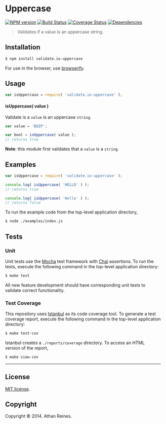 Uppercase
===
[![NPM version][npm-image]][npm-url] [![Build Status][travis-image]][travis-url] [![Coverage Status][coveralls-image]][coveralls-url] [![Dependencies][dependencies-image]][dependencies-url]

> Validates if a value is an uppercase string.


## Installation

``` bash
$ npm install validate.io-uppercase
```

For use in the browser, use [browserify](https://github.com/substack/node-browserify).


## Usage

``` javascript
var isUppercase = require( 'validate.io-uppercase' );
```

#### isUppercase( value )

Validate is a `value` is an uppercase `string`.

``` javascript
var value = 'BEEP';

var bool = isUppercase( value );
// returns true
```

__Note__: this module first validates that a `value` is a `string`. 


## Examples

``` javascript
var isUppercase = require( 'validate.io-uppercase' );

console.log( isUppercase( 'HELLO' ) );
// returns true

console.log( isUppercase( 'Hello' ) );
// returns false
```

To run the example code from the top-level application directory,

``` bash
$ node ./examples/index.js
```


## Tests

### Unit

Unit tests use the [Mocha](http://mochajs.org) test framework with [Chai](http://chaijs.com) assertions. To run the tests, execute the following command in the top-level application directory:

``` bash
$ make test
```

All new feature development should have corresponding unit tests to validate correct functionality.


### Test Coverage

This repository uses [Istanbul](https://github.com/gotwarlost/istanbul) as its code coverage tool. To generate a test coverage report, execute the following command in the top-level application directory:

``` bash
$ make test-cov
```

Istanbul creates a `./reports/coverage` directory. To access an HTML version of the report,

``` bash
$ make view-cov
```


---
## License

[MIT license](http://opensource.org/licenses/MIT). 


## Copyright

Copyright &copy; 2014. Athan Reines.


[npm-image]: http://img.shields.io/npm/v/validate.io-uppercase.svg
[npm-url]: https://npmjs.org/package/validate.io-uppercase

[travis-image]: http://img.shields.io/travis/validate-io/uppercase/master.svg
[travis-url]: https://travis-ci.org/validate-io/uppercase

[coveralls-image]: https://img.shields.io/coveralls/validate-io/uppercase/master.svg
[coveralls-url]: https://coveralls.io/r/validate-io/uppercase?branch=master

[dependencies-image]: http://img.shields.io/david/validate-io/uppercase.svg
[dependencies-url]: https://david-dm.org/validate-io/uppercase

[dev-dependencies-image]: http://img.shields.io/david/dev/validate-io/uppercase.svg
[dev-dependencies-url]: https://david-dm.org/dev/validate-io/uppercase

[github-issues-image]: http://img.shields.io/github/issues/validate-io/uppercase.svg
[github-issues-url]: https://github.com/validate-io/uppercase/issues
